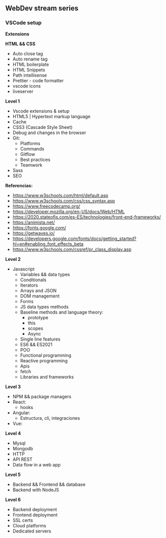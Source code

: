 ## WebDev stream series

### VSCode setup

**Extensions**

**HTML && CSS**

- Auto close tag
- Auto rename tag
- HTML boilerplate
- HTML Snippets
- Path intellisense
- Prettier - code formatter
- vscode icons
- liveserver

**Level 1**

- Vscode extensions & setup
- HTML5 | Hypertext markup language
- Cache
- CSS3 (Cascade Style Sheet)
- Debug and changes in the browser
- Git:
  - Platforms
  - Commands
  - Gitflow
  - Best practices
  - Teamwork
- Sass
- SEO

**Referencias:**

- https://www.w3schools.com/html/default.asp
- https://www.w3schools.com/css/css_syntax.asp
- https://www.freecodecamp.org/
- https://developer.mozilla.org/en-US/docs/Web/HTML
- https://2020.stateofjs.com/es-ES/technologies/front-end-frameworks/
- https://animista.net/
- https://fonts.google.com/
- https://getwaves.io/
- https://developers.google.com/fonts/docs/getting_started?hl=en#enabling_font_effects_beta
- https://www.w3schools.com/cssref/pr_class_display.asp

**Level 2**

- Javascript
  - Variables && data types
  - Conditionals
  - Iterators
  - Arrays and JSON
  - DOM management
  - Forms
  - JS data types methods
  - Baseline methods and language theory:
    - prototype
    - this
    - scopes
    - Async
  - Single line features
  - ES6 && ES2021
  - POO
  - Functional programming
  - Reactive programming
  - Apis
  - fetch
  - Libraries and frameworks

**Level 3**

- NPM && package managers
- React:
  - hooks
- Angular:
  - Estructura, cli, integraciones
- Vue:

**Level 4**

- Mysql
- Mongodb
- HTTP
- API REST
- Data flow in a web app

**Level 5**

- Backend && Frontend && database
- Backend with NodeJS

**Level 6**

- Backend deployment
- Frontend deployment
- SSL certs
- Cloud platforms
- Dedicated servers

